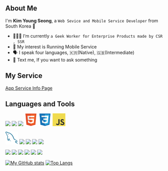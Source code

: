 ## About Me
I'm **Kim Young Seong**,  a `Web Sevice and Mobile Service Developer` from South Korea 🚀 <br>
- 👨🏻‍💻 I’m currently `a Geek Worker for Enterprise Products made by CSR , SSR`
- 🤔 My interest is Running Mobile Service
- 🗣 I speak four languages, 🇰🇷(Native), 🇬🇧(Intermediate)
- 💬 Text me, If you want to ask something

## My Service
[App Service Info Page](https://www.notion.so/11611a1b26054f89bc8cd457ce2f5836)


## Languages and Tools 

<code><img height="40" src="https://cdn4.iconfinder.com/data/icons/logos-and-brands/512/181_Java_logo_logos-256.png"></code>
<code><img height="40" src="https://miro.medium.com/max/856/1*O68LbDvD5Dcsnez73M7v4Q.png"></code>
<code><img height="40" src="https://cdn0.iconfinder.com/data/icons/most-usable-logos/120/Android-512.png"></code>
<code><img height="40" src="https://raw.githubusercontent.com/devicons/devicon/master/icons/html5/html5-original.svg"></code>
<code><img height="40" src="https://raw.githubusercontent.com/devicons/devicon/master/icons/css3/css3-original.svg"></code>
<code><img height="40" src="https://raw.githubusercontent.com/github/explore/80688e429a7d4ef2fca1e82350fe8e3517d3494d/topics/javascript/javascript.png"></code>

<code><img height="40" src="https://raw.githubusercontent.com/devicons/devicon/master/icons/mysql/mysql-original.svg"></code>
<code><img height="40" src="https://upload.wikimedia.org/wikipedia/commons/thumb/3/3f/Git_icon.svg/1200px-Git_icon.svg.png"></code>
<code><img height="40" src="https://cdn4.iconfinder.com/data/icons/logos-and-brands/512/97_Docker_logo_logos-256.png"></code>
<code><img height="40" src="https://miro.medium.com/max/1084/1*L8UwJymGdpTh-jSXhDZO6g.png"></code>
<code><img height="40" src="https://user-images.githubusercontent.com/64457004/230895151-df651e7f-fce8-467e-90f0-8c5ae933ab9a.png"></code>

<code><img height="40" src="https://user-images.githubusercontent.com/64457004/230895240-e7686833-37dd-429a-b68b-9254e0f49245.png"></code>
<code><img height="40" src="https://user-images.githubusercontent.com/64457004/231157277-ec27a285-0544-4352-8bbb-4f14590b05ca.png"></code>
<code><img height="40" src="https://user-images.githubusercontent.com/64457004/231157414-fa90db29-0d48-4828-aacb-cf3e0f2f8bfe.png"></code>
<code><img height="40" src="https://user-images.githubusercontent.com/64457004/231157657-6794d38d-cf8c-403d-9119-5d99a281b7ee.png"></code>
<code><img height="40" src="https://user-images.githubusercontent.com/64457004/231193414-af880fed-bc1c-431e-8c94-2c86247a4f53.png"></code>
<code><img height="40" src="https://user-images.githubusercontent.com/64457004/231193608-61f846eb-c190-4e34-87f2-2a0752100093.png"></code>

[![My GitHub stats](https://github-readme-stats.vercel.app/api?username=ysk0951)]()
[![Top Langs](https://github-readme-stats.vercel.app/api/top-langs/?username=ysk0951&langs_count=10&layout=compact)]()
